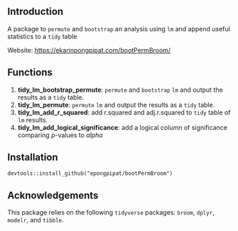 ## Introduction

A package to `permute` and `bootstrap` an analysis using `lm` and append useful statistics to a `tidy` table

Website: https://ekarinpongpipat.com/bootPermBroom/

## Functions

1. **tidy_lm_bootstrap_permute**: `permute` and `bootstrap` `lm` and output the results as a `tidy` table.
2. **tidy_lm_permute**: `permute` `lm` and output the results as a `tidy` table.
2. **tidy_lm_add_r_squared**: add r.squared and adj.r.squared to `tidy` table of `lm` results.
3. **tidy_lm_add_logical_significance**: add a logical column of significance comparing *p*-values to *alpha*

## Installation

```{r}
devtools::install_github("epongpipat/bootPermBroom")
```

## Acknowledgements

This package relies on the following `tidyverse` packages: `broom`, `dplyr`, `modelr`, and `tibble`.
